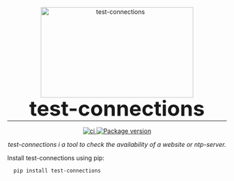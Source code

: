 <p align="center" style="margin: 0 0 10px">
  <img width="350" height="208" src="https://raw.githubusercontent.com/jmuelbert/test-connections/main/docs/img/test-connections.jpeg" alt='test-connections'>
</p>

<h1 align="center" style="font-size: 3rem; margin: -15px 0">
test-connections
</h1>

---

<div align="center">
<p>
<a href="https://github.com/jmuelbert/test-connections/actions">
<img src="https://github.com/jmuelbert/test-connections/workflows/ci/badge.svg" alt="ci">

<a href="https://pypi.org/project/test-connections/">
    <img src="https://badge.fury.io/py/test-connections.svg" alt="Package version">
</a>
</p>

<em>test-connections i a tool to check the availability of a website or ntp-server.</em>
</div>

Install test-connections using pip:

```shell
  pip install test-connections
```

